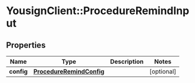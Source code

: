 # YousignClient::ProcedureRemindInput

## Properties
Name | Type | Description | Notes
------------ | ------------- | ------------- | -------------
**config** | [**ProcedureRemindConfig**](ProcedureRemindConfig.md) |  | [optional] 


